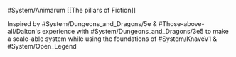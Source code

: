 #System/Animarum 
[[The pillars of Fiction]]

Inspired by #System/Dungeons_and_Dragons/5e & #Those-above-all/Dalton's experience with #System/Dungeons_and_Dragons/3e5 to make a scale-able system while using the foundations of #System/KnaveV1 & #System/Open_Legend 